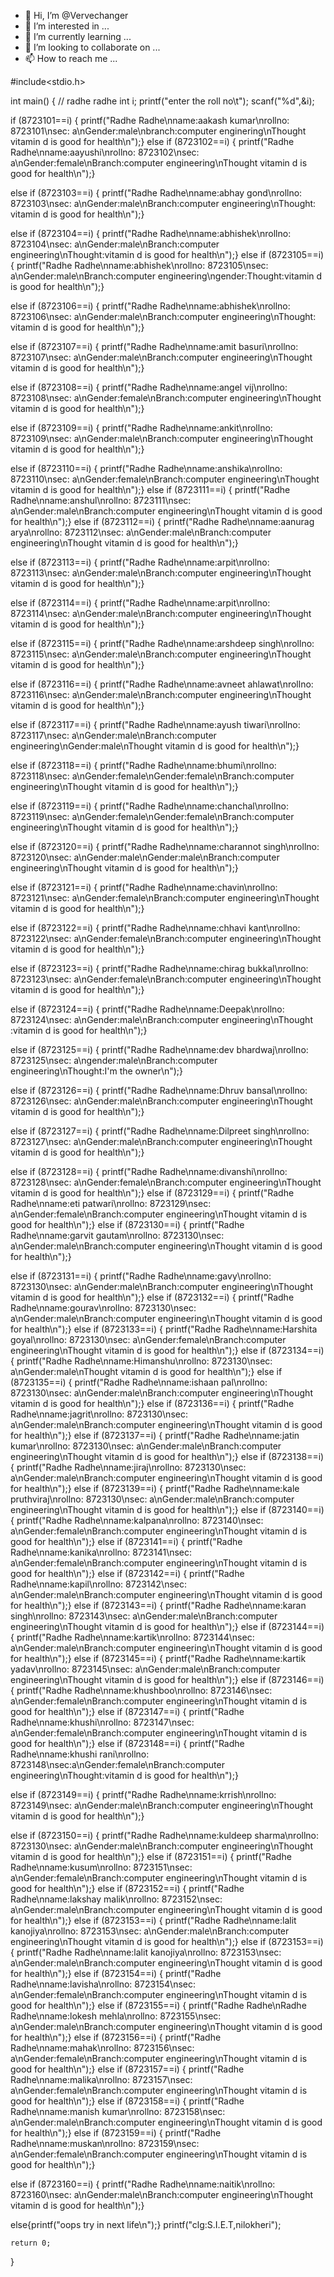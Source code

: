 - 👋 Hi, I’m @Vervechanger
- 👀 I’m interested in ...
- 🌱 I’m currently learning ...
- 💞️ I’m looking to collaborate on ...
- 📫 How to reach me ...












<!---







Vervechanger/Vervechanger is a ✨ special ✨ repository because its `README.md` (this file) appears on your GitHub profile.
You can click the Preview link to take a look at your changes.
--->
#include<stdio.h>

int main() {
    // radhe radhe
    int i;
    printf("enter the roll no\t");
    scanf("%d",&i);
    
    
    
 if (8723101==i) { printf("Radhe Radhe\nname:aakash kumar\nrollno: 8723101\nsec: a\nGender:male\nbranch:computer enginering\nThought vitamin d is good for health\n");}
else if (8723102==i) { printf("Radhe Radhe\nname:aayushi\nrollno: 8723102\nsec: a\nGender:female\nBranch:computer engineering\nThought vitamin d is good for health\n");}

    
    
    
else if (8723103==i) { printf("Radhe Radhe\nname:abhay gond\nrollno: 8723103\nsec: a\nGender:male\nBranch:computer engineering\nThought: vitamin d is good for health\n");}

else if (8723104==i) { printf("Radhe Radhe\nname:abhishek\nrollno: 8723104\nsec: a\nGender:male\nBranch:computer engineering\nThought:vitamin d is good for health\n");}
else if (8723105==i) { printf("Radhe Radhe\nname:abhishek\nrollno: 8723105\nsec: a\nGender:male\nBranch:computer engineering\ngender:Thought:vitamin d is good for health\n");}



else if (8723106==i) { printf("Radhe Radhe\nname:abhishek\nrollno: 8723106\nsec: a\nGender:male\nBranch:computer engineering\nThought: vitamin d is good for health\n");}



else if (8723107==i) { printf("Radhe Radhe\nname:amit basuri\nrollno: 8723107\nsec: a\nGender:male\nBranch:computer engineering\nThought vitamin d is good for health\n");}



else if (8723108==i) { printf("Radhe Radhe\nname:angel vij\nrollno: 8723108\nsec: a\nGender:female\nBranch:computer engineering\nThought vitamin d is good for health\n");}

else if (8723109==i) { printf("Radhe Radhe\nname:ankit\nrollno: 8723109\nsec: a\nGender:male\nBranch:computer engineering\nThought vitamin d is good for health\n");}



else if (8723110==i) { printf("Radhe Radhe\nname:anshika\nrollno: 8723110\nsec: a\nGender:female\nBranch:computer engineering\nThought vitamin d is good for health\n");}
else if (8723111==i) { printf("Radhe Radhe\nname:anshul\nrollno: 8723111\nsec: a\nGender:male\nBranch:computer engineering\nThought vitamin d is good for health\n");}
else if (8723112==i) { printf("Radhe Radhe\nname:aanurag arya\nrollno: 8723112\nsec: a\nGender:male\nBranch:computer engineering\nThought vitamin d is good for health\n");}


else if (8723113==i) { printf("Radhe Radhe\nname:arpit\nrollno: 8723113\nsec: a\nGender:male\nBranch:computer engineering\nThought vitamin d is good for health\n");}


else if (8723114==i) { printf("Radhe Radhe\nname:arpit\nrollno: 8723114\nsec: a\nGender:male\nBranch:computer engineering\nThought vitamin d is good for health\n");}



else if (8723115==i) { printf("Radhe Radhe\nname:arshdeep singh\nrollno: 8723115\nsec: a\nGender:male\nBranch:computer engineering\nThought vitamin d is good for health\n");}




else if (8723116==i) { printf("Radhe Radhe\nname:avneet ahlawat\nrollno: 8723116\nsec: a\nGender:male\nBranch:computer engineering\nThought vitamin d is good for health\n");}


else if (8723117==i) { printf("Radhe Radhe\nname:ayush tiwari\nrollno: 8723117\nsec: a\nGender:male\nBranch:computer engineering\nGender:male\nThought vitamin d is good for health\n");}

else if (8723118==i) { printf("Radhe Radhe\nname:bhumi\nrollno: 8723118\nsec: a\nGender:female\nGender:female\nBranch:computer engineering\nThought vitamin d is good for health\n");}

else if (8723119==i) { printf("Radhe Radhe\nname:chanchal\nrollno: 8723119\nsec: a\nGender:female\nGender:female\nBranch:computer engineering\nThought vitamin d is good for health\n");}

else if (8723120==i) { printf("Radhe Radhe\nname:charannot singh\nrollno: 8723120\nsec: a\nGender:male\nGender:male\nBranch:computer engineering\nThought vitamin d is good for health\n");}




else if (8723121==i) { printf("Radhe Radhe\nname:chavin\nrollno: 8723121\nsec: a\nGender:female\nBranch:computer engineering\nThought vitamin d is good for health\n");}




else if (8723122==i) { printf("Radhe Radhe\nname:chhavi kant\nrollno: 8723122\nsec: a\nGender:female\nBranch:computer engineering\nThought vitamin d is good for health\n");}



else if (8723123==i) { printf("Radhe Radhe\nname:chirag bukkal\nrollno: 8723123\nsec: a\nGender:female\nBranch:computer engineering\nThought vitamin d is good for health\n");}




else if (8723124==i) { printf("Radhe Radhe\nname:Deepak\nrollno: 8723124\nsec: a\nGender:male\nBranch:computer engineering\nThought :vitamin d is good for health\n");}





else if (8723125==i) { printf("Radhe Radhe\nname:dev bhardwaj\nrollno: 8723125\nsec: a\ngender:male\nBranch:computer engineering\nThought:I'm the owner\n");}


else if (8723126==i) { printf("Radhe Radhe\nname:Dhruv bansal\nrollno: 8723126\nsec: a\nGender:male\nBranch:computer engineering\nThought vitamin d is good for health\n");}


else if (8723127==i) { printf("Radhe Radhe\nname:Dilpreet singh\nrollno: 8723127\nsec: a\nGender:male\nBranch:computer engineering\nThought vitamin d is good for health\n");}

else if (8723128==i) { printf("Radhe Radhe\nname:divanshi\nrollno: 8723128\nsec: a\nGender:female\nBranch:computer engineering\nThought vitamin d is good for health\n");}
else if (8723129==i) { printf("Radhe Radhe\nname:eti patwari\nrollno: 8723129\nsec: a\nGender:female\nBranch:computer engineering\nThought vitamin d is good for health\n");}
else if (8723130==i) { printf("Radhe Radhe\nname:garvit gautam\nrollno: 8723130\nsec: a\nGender:male\nBranch:computer engineering\nThought vitamin d is good for health\n");}


else if (8723131==i) { printf("Radhe Radhe\nname:gavy\nrollno: 8723130\nsec: a\nGender:male\nBranch:computer engineering\nThought vitamin d is good for health\n");}
else if (8723132==i) { printf("Radhe Radhe\nname:gourav\nrollno: 8723130\nsec: a\nGender:male\nBranch:computer engineering\nThought vitamin d is good for health\n");}
else if (8723133==i) { printf("Radhe Radhe\nname:Harshita goyal\nrollno: 8723130\nsec: a\nGender:female\nBranch:computer engineering\nThought vitamin d is good for health\n");}
else if (8723134==i) { printf("Radhe Radhe\nname:Himanshu\nrollno: 8723130\nsec: a\nGender:male\nThought vitamin d is good for health\n");}
else if (8723135==i) { printf("Radhe Radhe\nname:ishaan pal\nrollno: 8723130\nsec: a\nGender:male\nBranch:computer engineering\nThought vitamin d is good for health\n");}
else if (8723136==i) { printf("Radhe Radhe\nname:jagrit\nrollno: 8723130\nsec: a\nGender:male\nBranch:computer engineering\nThought vitamin d is good for health\n");}
else if (8723137==i) { printf("Radhe Radhe\nname:jatin kumar\nrollno: 8723130\nsec: a\nGender:male\nBranch:computer engineering\nThought vitamin d is good for health\n");}
else if (8723138==i) { printf("Radhe Radhe\nname:jiraj\nrollno: 8723130\nsec: a\nGender:male\nBranch:computer engineering\nThought vitamin d is good for health\n");}
else if (8723139==i) { printf("Radhe Radhe\nname:kale pruthviraj\nrollno: 8723130\nsec: a\nGender:male\nBranch:computer engineering\nThought vitamin d is good for health\n");}
 else if (8723140==i) { printf("Radhe Radhe\nname:kalpana\nrollno: 8723140\nsec: a\nGender:female\nBranch:computer engineering\nThought vitamin d is good for health\n");}
else if (8723141==i) { printf("Radhe Radhe\nname:kanika\nrollno: 8723141\nsec: a\nGender:female\nBranch:computer engineering\nThought vitamin d is good for health\n");}
else if (8723142==i) { printf("Radhe Radhe\nname:kapil\nrollno: 8723142\nsec: a\nGender:male\nBranch:computer engineering\nThought vitamin d is good for health\n");}
else if (8723143==i) { printf("Radhe Radhe\nname:karan singh\nrollno: 8723143\nsec: a\nGender:male\nBranch:computer engineering\nThought vitamin d is good for health\n");}
else if (8723144==i) { printf("Radhe Radhe\nname:kartik\nrollno: 8723144\nsec: a\nGender:male\nBranch:computer engineering\nThought vitamin d is good for health\n");}
else if (8723145==i) { printf("Radhe Radhe\nname:kartik yadav\nrollno: 8723145\nsec: a\nGender:male\nBranch:computer engineering\nThought vitamin d is good for health\n");}
else if (8723146==i) { printf("Radhe Radhe\nname:khushboo\nrollno: 8723146\nsec: a\nGender:female\nBranch:computer engineering\nThought vitamin d is good for health\n");}
else if (8723147==i) { printf("Radhe Radhe\nname:khushi\nrollno: 8723147\nsec: a\nGender:female\nBranch:computer engineering\nThought vitamin d is good for health\n");}
else if (8723148==i) { printf("Radhe Radhe\nname:khushi rani\nrollno: 8723148\nsec:a\nGender:female\nBranch:computer engineering\nThought:vitamin d is good for health\n");}

else if (8723149==i) { printf("Radhe Radhe\nname:krrish\nrollno: 8723149\nsec: a\nGender:male\nBranch:computer engineering\nThought vitamin d is good for health\n");}



else if (8723150==i) { printf("Radhe Radhe\nname:kuldeep sharma\nrollno: 8723130\nsec: a\nGender:male\nBranch:computer engineering\nThought vitamin d is good for health\n");}
else if (8723151==i) { printf("Radhe Radhe\nname:kusum\nrollno: 8723151\nsec: a\nGender:female\nBranch:computer engineering\nThought vitamin d is good for health\n");}
else if (8723152==i) { printf("Radhe Radhe\nname:lakshay malik\nrollno: 8723152\nsec: a\nGender:male\nBranch:computer engineering\nThought vitamin d is good for health\n");}
else if (8723153==i) { printf("Radhe Radhe\nname:lalit kanojiya\nrollno: 8723153\nsec: a\nGender:male\nBranch:computer engineering\nThought vitamin d is good for health\n");}
else if (8723153==i) { printf("Radhe Radhe\nname:lalit kanojiya\nrollno: 8723153\nsec: a\nGender:male\nBranch:computer engineering\nThought vitamin d is good for health\n");}
else if (8723154==i) { printf("Radhe Radhe\nname:lavisha\nrollno: 8723154\nsec: a\nGender:female\nBranch:computer engineering\nThought vitamin d is good for health\n");}
else if (8723155==i) { printf("Radhe Radhe\nRadhe Radhe\nname:lokesh mehla\nrollno: 8723155\nsec: a\nGender:male\nBranch:computer engineering\nThought vitamin d is good for health\n");}
else if (8723156==i) { printf("Radhe Radhe\nname:mahak\nrollno: 8723156\nsec: a\nGender:female\nBranch:computer engineering\nThought vitamin d is good for health\n");}
else if (8723157==i) { printf("Radhe Radhe\nname:malika\nrollno: 8723157\nsec: a\nGender:female\nBranch:computer engineering\nThought vitamin d is good for health\n");}
else if (8723158==i) { printf("Radhe Radhe\nname:manish kumar\nrollno: 8723158\nsec: a\nGender:male\nBranch:computer engineering\nThought vitamin d is good for health\n");}
else if (8723159==i) { printf("Radhe Radhe\nname:muskan\nrollno: 8723159\nsec: a\nGender:female\nBranch:computer engineering\nThought vitamin d is good for health\n");}



else if (8723160==i) { printf("Radhe Radhe\nname:naitik\nrollno: 8723160\nsec: a\nGender:male\nBranch:computer engineering\nThought vitamin d is good for health\n");}


































else{printf("oops try in next life\n");}
printf("clg:S.I.E.T,nilokheri");

    return 0;
}
